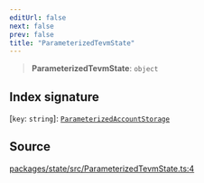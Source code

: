 ```yaml
---
editUrl: false
next: false
prev: false
title: "ParameterizedTevmState"
---
```


> **ParameterizedTevmState**: `object`

## Index signature

 \[`key`: `string`\]: [`ParameterizedAccountStorage`](/reference/interfaces/parameterizedaccountstorage/)

## Source

[packages/state/src/ParameterizedTevmState.ts:4](https://github.com/evmts/tevm-monorepo/blob/main/packages/state/src/ParameterizedTevmState.ts#L4)

